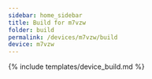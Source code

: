 ```yaml
---
sidebar: home_sidebar
title: Build for m7vzw
folder: build
permalink: /devices/m7vzw/build
device: m7vzw
---
```

{% include templates/device_build.md %}
